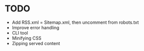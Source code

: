 # TODO

* Add RSS.xml = Sitemap.xml, then uncomment from robots.txt
* Improve error handling
* CLI tool
* Minifying CSS
* Zipping served content
